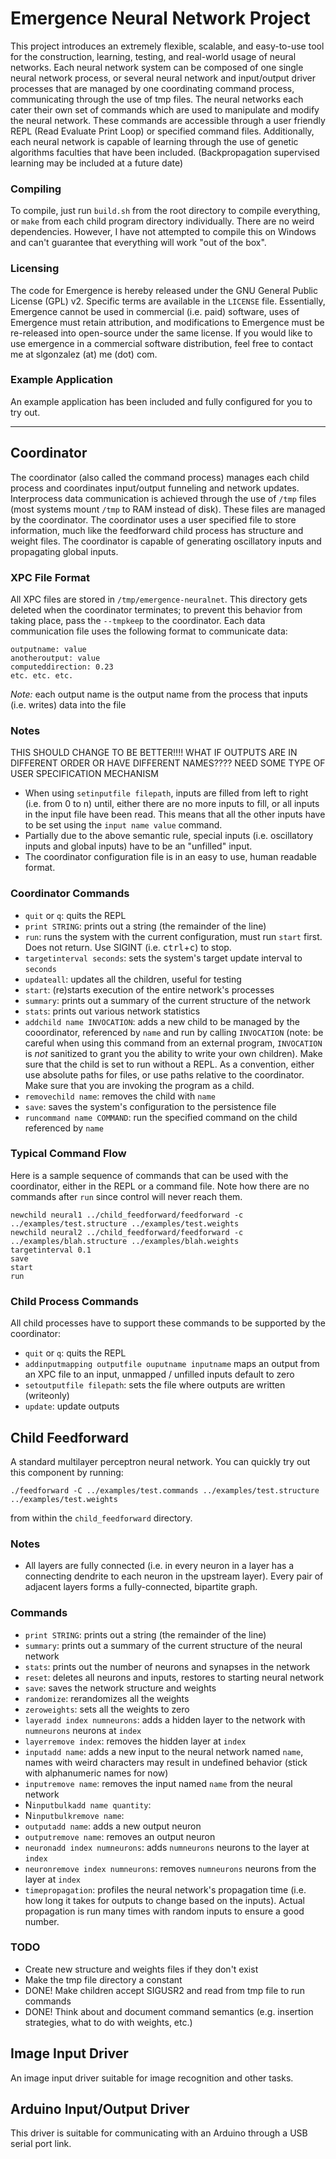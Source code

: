 # Emergence Neural Network Project
This project introduces an extremely flexible, scalable, and easy-to-use tool for the construction, learning, testing, and real-world usage of neural networks. Each neural network system can be composed of one single neural network process, or several neural network and input/output driver processes that are managed by one coordinating command process, communicating through the use of tmp files. The neural networks each cater their own set of commands which are used to manipulate and modify the neural network. These commands are accessible through a user friendly REPL (Read Evaluate Print Loop) or specified command files. Additionally, each neural network is capable of learning through the use of genetic algorithms faculties that have been included. (Backpropagation supervised learning may be included at a future date)

### Compiling
To compile, just run ```build.sh``` from the root directory to compile everything, or ```make``` from each child program directory individually. There are no weird dependencies. However, I have not attempted to compile this on Windows and can't guarantee that everything will work "out of the box".

### Licensing
The code for Emergence is hereby released under the GNU General Public License (GPL) v2. Specific terms are available in the ```LICENSE``` file. Essentially, Emergence cannot be used in commercial (i.e. paid) software, uses of Emergence must retain attribution, and modifications to Emergence must be re-released into open-source under the same license. If you would like to use emergence in a commercial software distribution, feel free to contact me at slgonzalez (at) me (dot) com.

### Example Application
An example application has been included and fully configured for you to try out.

---------------------------------------

## Coordinator
The coordinator (also called the command process) manages each child process and coordinates input/output funneling and network updates. Interprocess data communication is achieved through the use of ```/tmp``` files (most systems mount ```/tmp``` to RAM instead of disk). These files are managed by the coordinator. The coordinator uses a user specified file to store information, much like the feedforward child process has structure and weight files. The coordinator is capable of generating oscillatory inputs and propagating global inputs.

### XPC File Format
All XPC files are stored in ```/tmp/emergence-neuralnet```. This directory gets deleted when the coordinator terminates; to prevent this behavior from taking place, pass the ```--tmpkeep``` to the coordinator. Each data communication file uses the following format to communicate data:

    outputname: value
    anotheroutput: value
    computeddirection: 0.23
    etc. etc. etc.

*Note:* each output name is the output name from the process that inputs (i.e. writes) data into the file

### Notes
THIS SHOULD CHANGE TO BE BETTER!!!! WHAT IF OUTPUTS ARE IN DIFFERENT ORDER OR HAVE DIFFERENT NAMES???? NEED SOME TYPE OF USER SPECIFICATION MECHANISM
* When using ```setinputfile filepath```, inputs are filled from left to right (i.e. from 0 to n) until, either there are no more inputs to fill, or all inputs in the input file have been read. This means that all the other inputs have to be set using the ```input name value``` command.
* Partially due to the above semantic rule, special inputs (i.e. oscillatory inputs and global inputs) have to be an "unfilled" input.
* The coordinator configuration file is in an easy to use, human readable format.

### Coordinator Commands
* ```quit``` or ```q```: quits the REPL
* ```print STRING```: prints out a string (the remainder of the line)
* ```run```: runs the system with the current configuration, must run ```start``` first. Does not return. Use SIGINT (i.e. <kbd>ctrl</kbd>+<kbd>c</kbd>) to stop.
* ```targetinterval seconds```: sets the system's target update interval to ```seconds```
* ```updateall```: updates all the children, useful for testing
* ```start```: (re)starts execution of the entire network's processes
* ```summary```: prints out a summary of the current structure of the network
* ```stats```: prints out various network statistics
* ```addchild name INVOCATION```: adds a new child to be managed by the cooordinator, referenced by ```name``` and run by calling ```INVOCATION``` (note:  be careful when using this command from an external program, ```INVOCATION``` is *not* sanitized to grant you the ability to write your own children). Make sure that the child is set to run without a REPL. As a convention, either use absolute paths for files, or use paths relative to the coordinator. Make sure that you are invoking the program as a child.
* ```removechild name```: removes the child with ```name```
* ```save```: saves the system's configuration to the persistence file
* ```runcommand name COMMAND```: run the specified command on the child referenced by ```name```

### Typical Command Flow
Here is a sample sequence of commands that can be used with the coordinator, either in the REPL or a command file. Note how there are no commands after ```run``` since control will never reach them.

    newchild neural1 ../child_feedforward/feedforward -c ../examples/test.structure ../examples/test.weights 
    newchild neural2 ../child_feedforward/feedforward -c ../examples/blah.structure ../examples/blah.weights 
    targetinterval 0.1
    save
    start
    run

### Child Process Commands
All child processes have to support these commands to be supported by the coordinator:
* ```quit``` or ```q```: quits the REPL
* ```addinputmapping outputfile ouputname inputname``` maps an output from an XPC file to an input, unmapped / unfilled inputs default to zero
* ```setoutputfile filepath```: sets the file where outputs are written (writeonly)
* ```update```: update outputs


## Child Feedforward
A standard multilayer perceptron neural network. You can quickly try out this component by running:

    ./feedforward -C ../examples/test.commands ../examples/test.structure ../examples/test.weights

from within the ```child_feedforward``` directory.

### Notes
* All layers are fully connected (i.e. in every neuron in a layer has a connecting dendrite to each neuron in the upstream layer). Every pair of adjacent layers forms a fully-connected, bipartite graph.


### Commands
* ```print STRING```: prints out a string (the remainder of the line)
* ```summary```: prints out a summary of the current structure of the neural network
* ```stats```: prints out the number of neurons and synapses in the network
* ```reset```: deletes all neurons and inputs, restores to starting neural network
* ```save```: saves the network structure and weights
* ```randomize```: rerandomizes all the weights
* ```zeroweights```: sets all the weights to zero
* ```layeradd index numneurons```: adds a hidden layer to the network with ```numneurons``` neurons at ```index```
* ```layerremove index```: removes the hidden layer at ```index```
* ```inputadd name```: adds a new input to the neural network named ```name```, names with weird characters may result in undefined behavior (stick with alphanumeric names for now)
* ```inputremove name```: removes the input named ```name``` from the neural network
* N```inputbulkadd name quantity```: 
* N```inputbulkremove name```: 
* ```outputadd name```: adds a new output neuron
* ```outputremove name```: removes an output neuron
* ```neuronadd index numneurons```: adds ```numneurons``` neurons to the layer at ```index```
* ```neuronremove index numneurons```: removes ```numneurons``` neurons from the layer at ```index```
* ```timepropagation```: profiles the neural network's propagation time (i.e. how long it takes for outputs to change based on the inputs). Actual propagation is run many times with random inputs to ensure a good number.



### TODO
* Create new structure and weights files if they don't exist
* Make the tmp file directory a constant
* DONE! Make children accept SIGUSR2 and read from tmp file to run commands
* DONE! Think about and document command semantics (e.g. insertion strategies, what to do with weights, etc.)


## Image Input Driver
An image input driver suitable for image recognition and other tasks.


## Arduino Input/Output Driver
This driver is suitable for communicating with an Arduino through a USB serial port link.